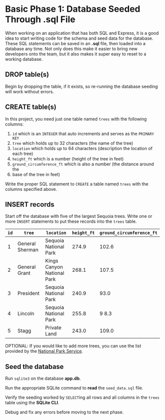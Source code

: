 # Basic Phase 1: Database Seeded Through .sql File

When working on an application that has both SQL and Express, it is a good idea
to start writing code for the schema and seed data for the database. These SQL
statements can be saved in an __.sql__ file, then loaded into a database any
time. Not only does this make it easier to bring new developers onto the team,
but it also makes it super easy to reset to a working database.

## DROP table(s)

Begin by dropping the table, if it exists, so re-running the database seeding
will work without errors.

## CREATE table(s)

In this project, you need just one table named `trees` with the following
columns:

1. `id` which is an `INTEGER` that auto increments and serves as the
   `PRIMARY KEY`
2. `tree` which holds up to 32 characters (the name of the tree)
3. `location` which holds up to 64 characters (description the location of each
   tree)
4. `height_ft` which is a number (height of the tree in feet)
5. `ground_circumference_ft` which is also a number (the distance around the
6. base of the tree in feet)

Write the proper SQL statement to `CREATE` a table named `trees` with the
columns specified above.

## INSERT records

Start off the database with five of the largest Sequoia trees. Write one or more
`INSERT` statements to put these records into the `trees` table.

| `id` | `tree`          | `location`                 | `height_ft` | `ground_circumference_ft` |
| ---- | --------------- | -------------------------- | ----------- | ------------------------- |
| 1    | General Sherman | Sequoia National Park      | 274.9       | 102.6                     |
| 2    | General Grant   | Kings Canyon National Park | 268.1       | 107.5                     |
| 3    | President       | Sequoia National Park      | 240.9       | 93.0                      |
| 4    | Lincoln         | Sequoia National Park      | 255.8       | 9 8.3                     |
| 5    | Stagg           | Private Land               | 243.0       | 109.0                     |

OPTIONAL: If you would like to add more trees, you can use the list provided by 
the [National Park Service][nps].

## Seed the database

Run `sqlite3` on the database __app.db__.

Run the appropriate SQLite command to **read** the `seed_data.sql` file.

Verify the seeding worked by `SELECT`ing all rows and all columns in the
`trees` table using the **SQLite CLI**.

Debug and fix any errors before moving to the next phase.

[nps]: https://www.nps.gov/seki/learn/nature/largest-trees-in-world.htm